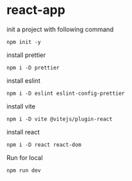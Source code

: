 # react-app


init a project with following command

    npm init -y

install prettier 

    npm i -D prettier

install eslint

    npm i -D eslint eslint-config-prettier

install vite

    npm i -D vite @vitejs/plugin-react 

install react

    npm i -D react react-dom



Run for local 

    npm run dev   